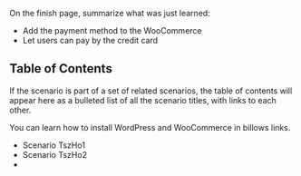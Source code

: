 On the finish page, summarize what was just learned:

- Add the payment method to the WooCommerce
- Let users can pay by the credit card

## Table of Contents

If the scenario is part of a set of related scenarios, the table of contents will appear here as a bulleted list of all the scenario titles, with links to each other.

You can learn how to install WordPress and WooCommerce in billows links.

- Scenario TszHo1
- Scenario TszHo2
- 